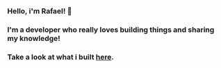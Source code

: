 ### Hello, i'm Rafael! 🐶
### I'm a developer who really loves building things and sharing my knowledge!
### Take a look at what i built [here](https://github.com/CodeWarriorEduard?tab=repositories).

<!--
**eduard50/eduard50** is a ✨ _special_ ✨ repository because its `README.md` (this file) appears on your GitHub profile.

Here are some ideas to get you started:

- 🔭 I’m currently working on ...
- 🌱 I’m currently learning ...
- 👯 I’m looking to collaborate on ...
- 🤔 I’m looking for help with ...
- 💬 Ask me about ...
- 📫 How to reach me: ...
- 😄 Pronouns: ...
- ⚡ Fun fact: ...
-->
